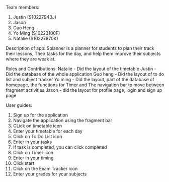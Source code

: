 Team members:
1. Justin (S10227943J)
2. Jason
3. Guo Heng
4. Yo Ming (S10223100F)
5. Natalie (S10227870K)

Description of app:
Splanner is a planner for students to plan their track their lessons, Their tasks for the day,
and help them improve their subjects where they are weak at. 

Roles and Contributions:
Natalie - Did the layout of the timetable
Justin - Did the database of the whole application
Guo heng - Did the layout of to do list and subject tracker
Yo ming - Did the layout, part of the database of homepage, the 
functions for Timer and The navigation bar to move between fragment activities
Jason - did the layout for profile page, login and sign up page

User guides:
1. Sign up for the application
2. Navigate the application using the fragment bar
3. CLick on timetable icon
4. Enter your timetable for each day
5. Click on To Do List icon
6. Enter in your tasks
7. If task is completed, you can click completed
8. Click on Timer icon
9. Enter in your timing
10. Click start
11. Click on the Exam Tracker icon
12. Enter your grades for your subjects
